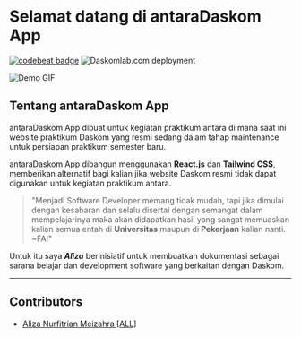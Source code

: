 # Selamat datang di antaraDaskom App

[![codebeat badge](https://codebeat.co/badges/da08ee89-8548-4e7b-9f36-fe175517c9b5)](https://codebeat.co/projects/github-com-daskomdev-daskomweb-master) ![Daskomlab.com deployment](https://github.com/daskomdev/daskomweb/workflows/Daskomlab.com%20deployment/badge.svg)

![Demo GIF](https://raw.githubusercontent.com/Alizaaaja4/antaraApp/main/src/assets/Dokumentasi.gif)

## Tentang antaraDaskom App

antaraDaskom App dibuat untuk kegiatan praktikum antara di mana saat ini website praktikum Daskom yang resmi sedang dalam tahap maintenance untuk persiapan praktikum semester baru.

antaraDaskom App dibangun menggunakan **React.js** dan **Tailwind CSS**, memberikan alternatif bagi kalian jika website Daskom resmi tidak dapat digunakan untuk kegiatan praktikum antara.

> "Menjadi Software Developer memang tidak mudah, tapi jika dimulai dengan kesabaran dan selalu disertai dengan semangat dalam mempelajarinya maka akan didapatkan hasil yang sangat memuaskan kalian semua entah di **Universitas** maupun di **Pekerjaan** kalian nanti. ~FAI"

Untuk itu saya ***Aliza*** berinisiatif untuk membuatkan dokumentasi sebagai sarana belajar dan development software yang berkaitan dengan Daskom.

---

## Contributors

- [Aliza Nurfitrian Meizahra [ALL]](https://porto-web-two.vercel.app/)


